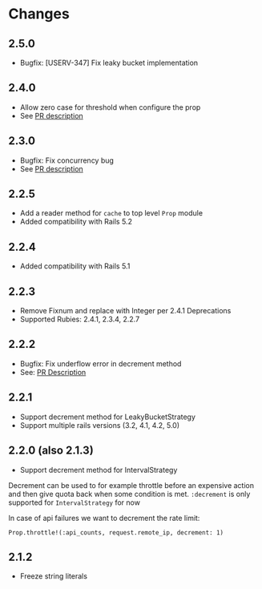 # Changes

## 2.5.0

* Bugfix: [USERV-347] Fix leaky bucket implementation

## 2.4.0

* Allow zero case for threshold when configure the prop
* See [PR description](https://github.com/zendesk/prop/pull/37)

## 2.3.0

* Bugfix: Fix concurrency bug
* See [PR description](https://github.com/zendesk/prop/pull/33)

## 2.2.5

* Add a reader method for `cache` to top level `Prop` module
* Added compatibility with Rails 5.2

## 2.2.4

* Added compatibility with Rails 5.1

## 2.2.3

* Remove Fixnum and replace with Integer per 2.4.1 Deprecations
* Supported Rubies: 2.4.1, 2.3.4, 2.2.7

## 2.2.2

* Bugfix: Fix underflow error in decrement method
* See: [PR Description](https://github.com/zendesk/prop/pull/26)

## 2.2.1

* Support decrement method for LeakyBucketStrategy
* Support multiple rails versions (3.2, 4.1, 4.2, 5.0)

## 2.2.0 (also 2.1.3)

* Support decrement method for IntervalStrategy

Decrement can be used to for example throttle before an expensive action and then give quota back when some condition is met.
`:decrement` is only supported for `IntervalStrategy` for now

In case of api failures we want to decrement the rate limit:

`Prop.throttle!(:api_counts, request.remote_ip, decrement: 1)`

## 2.1.2

* Freeze string literals
